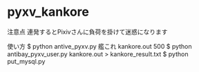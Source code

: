 pyxv_kankore
============
注意点
連発するとPixivさんに負荷を掛けて迷惑になります

使い方
$ python antive_pyxv.py 艦これ kankore.out 500 <PHPSESSIONID>
$ python antibay_pyxv_user.py kankore.out <PHPSESSIONID> > kankore_result.txt
$ python put_mysql.py
